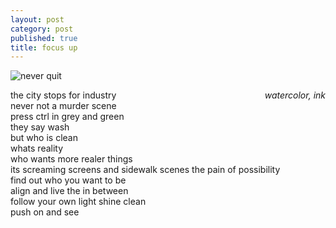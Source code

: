 ```yaml
---
layout: post
category: post
published: true
title: focus up
---
```

![never quit]({{site.baseurl}}/media/never-quit.jpeg)
<!--more-->
<span class='date' style='float:right;'>*watercolor, ink*</span>

the city stops for industry  
never not a murder scene  
press ctrl in grey and green  
they say wash  
but who is clean  
whats reality  
who wants more realer things  
its screaming screens and sidewalk scenes
the pain of possibility  
find out who you want to be  
align and live the in between  
follow your own light 
shine clean  
push on and see  
